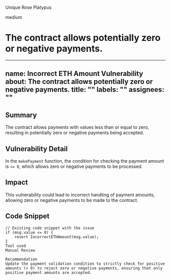 Unique Rose Platypus

medium

# The contract allows potentially zero or negative payments.

---
name: Incorrect ETH Amount Vulnerability
about: The contract allows potentially zero or negative payments.
title: ""
labels: ""
assignees: ""
---

## Summary

The contract allows payments with values less than or equal to zero, resulting in potentially zero or negative payments being accepted.

## Vulnerability Detail

In the `makePayment` function, the condition for checking the payment amount is `<= 0`, which allows zero or negative payments to be processed.

## Impact

This vulnerability could lead to incorrect handling of payment amounts, allowing zero or negative payments to be made to the contract.

## Code Snippet

```solidity
// Existing code snippet with the issue
if (msg.value <= 0) {
    revert IncorrectETHAmount(msg.value);
}
Tool used
Manual Review

Recommendation
Update the payment validation condition to strictly check for positive amounts (> 0) to reject zero or negative payments, ensuring that only positive payment amounts are accepted.